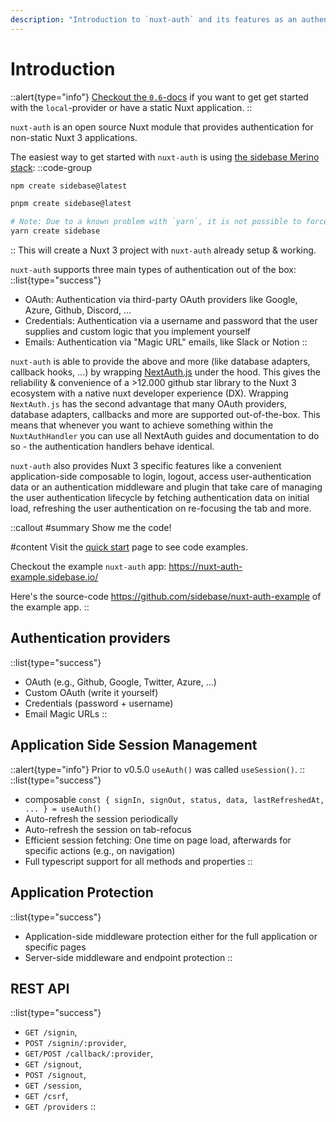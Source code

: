 ```yaml
---
description: "Introduction to `nuxt-auth` and its features as an authentication module for your Vue / Nuxt 3 application."
---
```


# Introduction

::alert{type="info"}
[Checkout the `0.6`-docs](/nuxt-auth/v0.6.0/getting-started) if you want to get get started with the `local`-provider or have a static Nuxt application.
::

`nuxt-auth` is an open source Nuxt module that provides authentication for non-static Nuxt 3 applications.

The easiest way to get started with `nuxt-auth` is using [the sidebase Merino stack](/sidebase):
::code-group
```bash [npm]
npm create sidebase@latest
```
```bash [pnpm]
pnpm create sidebase@latest
```
```bash [yarn]
# Note: Due to a known problem with `yarn`, it is not possible to force yarn to always use `@latest`: https://github.com/yarnpkg/yarn/issues/6587
yarn create sidebase
```
::
This will create a Nuxt 3 project with `nuxt-auth` already setup & working.

`nuxt-auth` supports three main types of authentication out of the box:
::list{type="success"}
- OAuth: Authentication via third-party OAuth providers like Google, Azure, Github, Discord, ...
- Credentials: Authentication via a username and password that the user supplies and custom logic that you implement yourself
- Emails: Authentication via "Magic URL" emails, like Slack or Notion
::

`nuxt-auth` is able to provide the above and more (like database adapters, callback hooks, ...) by wrapping [NextAuth.js](https://github.com/nextauthjs/next-auth) under the hood. This gives the reliability & convenience of a >12.000 github star library to the Nuxt 3 ecosystem with a native nuxt developer experience (DX). Wrapping `NextAuth.js` has the second advantage that many OAuth providers, database adapters, callbacks and more are supported out-of-the-box. This means that whenever you want to achieve something within the `NuxtAuthHandler` you can use all NextAuth guides and documentation to do so - the authentication handlers behave identical.

`nuxt-auth` also provides Nuxt 3 specific features like a convenient application-side composable to login, logout, access user-authentication data or an authentication middleware and plugin that take care of managing the user authentication lifecycle by fetching authentication data on initial load, refreshing the user authentication on re-focusing the tab and more.

::callout
#summary
Show me the code!

#content
Visit the [quick start](/nuxt-auth/getting-started/quick-start) page to see code examples.

Checkout the example `nuxt-auth` app: https://nuxt-auth-example.sidebase.io/

Here's the source-code https://github.com/sidebase/nuxt-auth-example of the example app.
::

##  Authentication providers

::list{type="success"}
- OAuth (e.g., Github, Google, Twitter, Azure, ...)
- Custom OAuth (write it yourself)
- Credentials (password + username)
- Email Magic URLs
::

## Application Side Session Management
::alert{type="info"}
Prior to v0.5.0 `useAuth()` was called `useSession()`.
::
::list{type="success"}
- composable `const { signIn, signOut, status, data, lastRefreshedAt, ... } = useAuth()`
- Auto-refresh the session periodically
- Auto-refresh the session on tab-refocus
- Efficient session fetching: One time on page load, afterwards for specific actions (e.g., on navigation)
- Full typescript support for all methods and properties
::

## Application Protection

::list{type="success"}
- Application-side middleware protection either for the full application or specific pages
- Server-side middleware and endpoint protection
::

## REST API

::list{type="success"}
- `GET /signin`,
- `POST /signin/:provider`,
- `GET/POST /callback/:provider`,
- `GET /signout`,
- `POST /signout`,
- `GET /session`,
- `GET /csrf`,
- `GET /providers`
::
